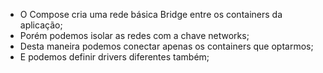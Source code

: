* O Compose cria uma rede básica Bridge entre os containers da aplicação;
* Porém podemos isolar as redes com a chave networks;
* Desta maneira podemos conectar apenas os containers que optarmos;
* E podemos definir drivers diferentes também;